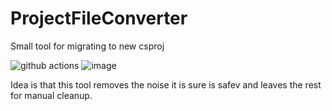 # ProjectFileConverter
Small tool for migrating to new csproj

![github actions](https://github.com/JohanLarsson/ProjectFileConverter/blob/master/.github/workflows/ci.yml/badge.svg)
![image](https://user-images.githubusercontent.com/1640096/36846323-85300ed0-1d5a-11e8-9d45-6de2f1b4714a.png)

Idea is that this tool removes the noise it is sure is safev and leaves the rest for manual cleanup.

